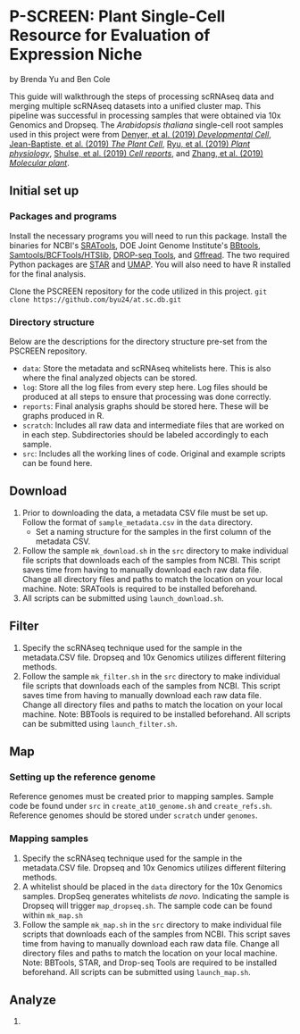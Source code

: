 # P-SCREEN: Plant Single-Cell Resource for Evaluation of Expression Niche
by Brenda Yu and Ben Cole

This guide will walkthrough the steps of processing scRNAseq data and merging multiple scRNAseq datasets into a unified cluster map. This pipeline was successful in processing samples that were obtained via 10x Genomics and Dropseq. The *Arabidopsis thaliana* single-cell root samples used in this project were from [Denyer, et al. (2019) *Developmental Cell*](https://www.sciencedirect.com/science/article/abs/pii/S1534580719301455), [Jean-Baptiste, et al. (2019) *The Plant Cell*](http://www.plantcell.org/content/31/5/993.abstract), [Ryu, et al. (2019) *Plant physiology*](http://www.plantphysiol.org/content/179/4/1444.abstract), [Shulse, et al. (2019) *Cell reports*](https://www.sciencedirect.com/science/article/pii/S2211124719305273), and [Zhang, et al. (2019) *Molecular plant*](https://www.sciencedirect.com/science/article/pii/S1674205219301339). 

## Initial set up

### Packages and programs
Install the necessary programs you will need to run this package. Install the binaries for NCBI's [SRATools](https://github.com/ncbi/sra-tools), DOE Joint Genome Institute's [BBtools](https://jgi.doe.gov/data-and-tools/bbtools/bb-tools-user-guide/), [Samtools/BCFTools/HTSlib](http://www.htslib.org/download/), [DROP-seq Tools](https://github.com/broadinstitute/Drop-seq), and [Gffread](https://github.com/gpertea/gffread). The two required Python packages are [STAR](https://anaconda.org/bioconda/star) and [UMAP](https://umap-learn.readthedocs.io/en/latest/). You will also need to have R installed for the final analysis.

Clone the PSCREEN repository for the code utilized in this project.
```git clone https://github.com/byu24/at.sc.db.git```

### Directory structure
Below are the descriptions for the directory structure pre-set from the PSCREEN repository.

* `data`: Store the metadata and scRNAseq whitelists here. This is also where the final analyzed objects can be stored.
* `log`: Store all the log files from every step here. Log files should be produced at all steps to ensure that processing was done correctly.
* `reports`: Final analysis graphs should be stored here. These will be graphs produced in R.
* `scratch`: Includes all raw data and intermediate files that are worked on in each step. Subdirectories should be labeled accordingly to each sample.
* `src`: Includes all the working lines of code. Original and example scripts can be found here.


## Download
1. Prior to downloading the data, a metadata CSV file must be set up. Follow the format of `sample_metadata.csv` in the `data` directory. 
	* Set a naming structure for the samples in the first column of the metadata CSV. 
2. Follow the sample `mk_download.sh` in the `src` directory to make individual file scripts that downloads each of the samples from NCBI. This script saves time from having to manually download each raw data file. Change all directory files and paths to match the location on your local machine. Note: SRATools is required to be installed beforehand. 
3. All scripts can be submitted using `launch_download.sh`.

## Filter
1. Specify the scRNAseq technique used for the sample in the metadata.CSV file. Dropseq and 10x Genomics utilizes different filtering methods.
2. Follow the sample `mk_filter.sh` in the `src` directory to make individual file scripts that downloads each of the samples from NCBI. This script saves time from having to manually download each raw data file. Change all directory files and paths to match the location on your local machine. Note: BBTools is required to be installed beforehand. All scripts can be submitted using `launch_filter.sh`.

## Map
### Setting up the reference genome
Reference genomes must be created prior to mapping samples. Sample code be found under `src` in `create_at10_genome.sh` and `create_refs.sh`. Reference genomes should be stored under `scratch` under `genomes`. 

### Mapping samples
1. Specify the scRNAseq technique used for the sample in the metadata.CSV file. Dropseq and 10x Genomics utilizes different filtering methods.
2. A whitelist should be placed in the `data` directory for the 10x Genomics samples. DropSeq generates whitelists *de novo*. Indicating the sample is Dropseq will trigger `map_dropseq.sh`. The sample code can be found within `mk_map.sh` 
3. Follow the sample `mk_map.sh` in the `src` directory to make individual file scripts that downloads each of the samples from NCBI. This script saves time from having to manually download each raw data file. Change all directory files and paths to match the location on your local machine. Note: BBTools, STAR, and Drop-seq Tools are required to be installed beforehand. All scripts can be submitted using `launch_map.sh`.

## Analyze
1.









